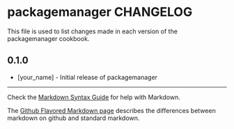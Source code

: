 packagemanager CHANGELOG
========================

This file is used to list changes made in each version of the packagemanager cookbook.

0.1.0
-----
- [your_name] - Initial release of packagemanager

- - -
Check the [Markdown Syntax Guide](http://daringfireball.net/projects/markdown/syntax) for help with Markdown.

The [Github Flavored Markdown page](http://github.github.com/github-flavored-markdown/) describes the differences between markdown on github and standard markdown.
